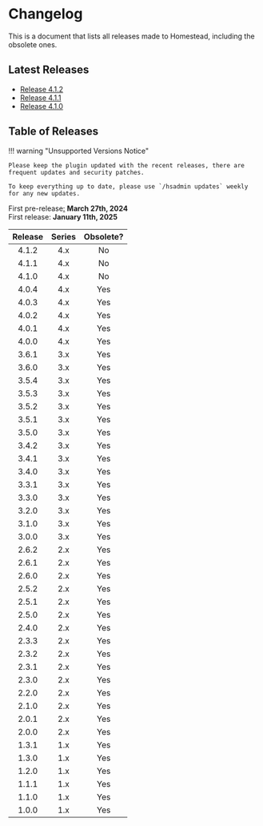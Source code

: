# Changelog

This is a document that lists all releases made to Homestead, including the obsolete ones.

## Latest Releases

- [Release 4.1.2](https://www.spigotmc.org/resources/121873/update?update=615387)
- [Release 4.1.1](https://www.spigotmc.org/resources/121873/update?update=615271)
- [Release 4.1.0](https://www.spigotmc.org/resources/121873/update?update=615109)

## Table of Releases

!!! warning "Unsupported Versions Notice"

    Please keep the plugin updated with the recent releases, there are frequent updates and security patches.

    To keep everything up to date, please use `/hsadmin updates` weekly for any new updates.

First pre-release[:](https://github.com/TFAGaming/RealmProtection) **March 27th, 2024**<br>
First release: **January 11th, 2025**

| Release | Series | Obsolete? |
|:-------:| :----: |:---------:|
|  4.1.2  | 4.x    |    No     |
|  4.1.1  | 4.x    |    No     |
|  4.1.0  | 4.x    |    No     |
|  4.0.4  | 4.x    |    Yes    |
|  4.0.3  | 4.x    |    Yes    |
|  4.0.2  | 4.x    |    Yes    |
|  4.0.1  | 4.x    |    Yes    |
|  4.0.0  | 4.x    |    Yes    |
|  3.6.1  | 3.x    |    Yes    |
|  3.6.0  | 3.x    |    Yes    |
|  3.5.4  | 3.x    |    Yes    |
|  3.5.3  | 3.x    |    Yes    |
|  3.5.2  | 3.x    |    Yes    |
|  3.5.1  | 3.x    |    Yes    |
|  3.5.0  | 3.x    |    Yes    |
|  3.4.2  | 3.x    |    Yes    |
|  3.4.1  | 3.x    |    Yes    |
|  3.4.0  | 3.x    |    Yes    |
|  3.3.1  | 3.x    |    Yes    |
|  3.3.0  | 3.x    |    Yes    |
|  3.2.0  | 3.x    |    Yes    |
|  3.1.0  | 3.x    |    Yes    |
|  3.0.0  | 3.x    |    Yes    |
|  2.6.2  | 2.x    |    Yes    |
|  2.6.1  | 2.x    |    Yes    |
|  2.6.0  | 2.x    |    Yes    |
|  2.5.2  | 2.x    |    Yes    |
|  2.5.1  | 2.x    |    Yes    |
|  2.5.0  | 2.x    |    Yes    |
|  2.4.0  | 2.x    |    Yes    |
|  2.3.3  | 2.x    |    Yes    |
|  2.3.2  | 2.x    |    Yes    |
|  2.3.1  | 2.x    |    Yes    |
|  2.3.0  | 2.x    |    Yes    |
|  2.2.0  | 2.x    |    Yes    |
|  2.1.0  | 2.x    |    Yes    |
|  2.0.1  | 2.x    |    Yes    |
|  2.0.0  | 2.x    |    Yes    |
|  1.3.1  | 1.x    |    Yes    |
|  1.3.0  | 1.x    |    Yes    |
|  1.2.0  | 1.x    |    Yes    |
|  1.1.1  | 1.x    |    Yes    |
|  1.1.0  | 1.x    |    Yes    |
|  1.0.0  | 1.x    |    Yes    |
